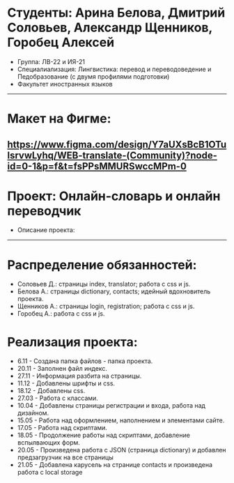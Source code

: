 # Студенты: Арина Белова, Дмитрий Соловьев, Александр Щенников, Горобец Алексей
- Группа: ЛВ-22 и ИЯ-21
- Специалиализация: Лингвистика: перевод и переводоведение и Педобразование (с двумя профилями подготовки)
- Факультет иностранных языков
---
# Макет на Фигме:
https://www.figma.com/design/Y7aUXsBcB1OTulsrvwLyhq/WEB-translate-(Community)?node-id=0-1&p=f&t=fsPPsMMURSwccMPm-0
---
# Проект: Онлайн-словарь и онлайн переводчик
- Описание проекта: 
---
# Распределение обязанностей:
- Соловьев Д.: страницы index, translator; работа с css и js.
- Белова А.: страницы dictionary, contacts; идейный вдохновитель проекта.
- Щенников А.: страницы login, registration; работа с css и js.
- Горобец А.: работа с css и js.
# Реализация проекта:
- 6.11 - Создана папка файлов - папка проекта.
- 20.11 - Заполнен файл индекс.
- 27.11 - Информация разбита на страницы.
- 11.12 - Добавлены шрифты и css.
- 18.12 - Добавлены css.
- 27.03 - Работа с классами.
- 10.04 - Добавлены страницы регистрации и входа, работа над дизайном.
- 15.05 - Работа над оформлением, наполнением и элементами сайте.
- 17.05 - Работа над скриптами.
- 18.05 - Продолжение работы над скриптами, добавление вспылвающих форм.
- 20.05 - Произведена работа с JSON (страница dictionary) и добавлен предзагрузчик на все страницы
- 21.05 - Добавлена карусель на странице contacts и произведена работа с local storage